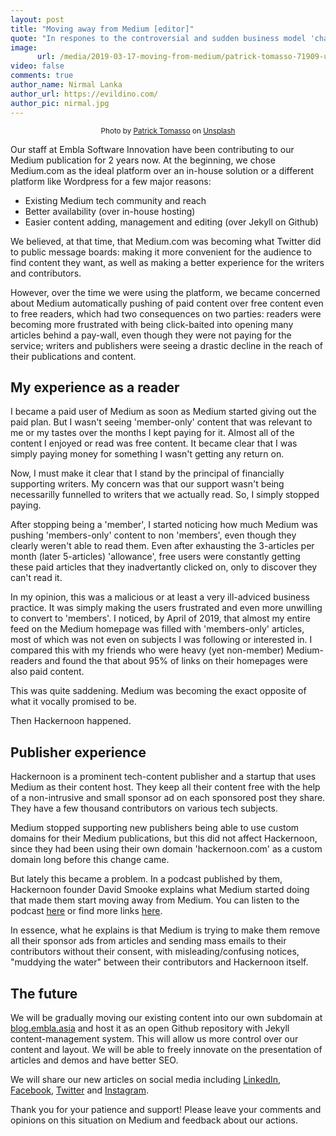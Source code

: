 ```yaml
---
layout: post
title: "Moving away from Medium [editor]"
quote: "In respones to the controversial and sudden business model 'changes' made by Medium, we chose to migrate all our articles to a blog powered by Jekyll and hosted on Github."
image:
      url: /media/2019-03-17-moving-from-medium/patrick-tomasso-71909-unsplash.jpg
video: false
comments: true
author_name: Nirmal Lanka
author_url: https://evildino.com/
author_pic: nirmal.jpg
---
```


<p>
	<small class="_1l8RX _1ByhS"><center>
		<span>Photo by <a href="https://unsplash.com/photos/Oaqk7qqNh_c?utm_source=unsplash&amp;utm_medium=referral&amp;utm_content=creditCopyText">Patrick Tomasso</a> on <a href="/search/photos/blog?utm_source=unsplash&amp;utm_medium=referral&amp;utm_content=creditCopyText">Unsplash</a></span>
	</center></small>
</p>

Our staff at Embla Software Innovation have been contributing to our Medium publication for 2 years now. At the beginning, we chose Medium.com as the ideal platform over an in-house solution or a different platform like Wordpress for a few major reasons:

- Existing Medium tech community and reach
- Better availability (over in-house hosting)
- Easier content adding, management and editing (over Jekyll on Github)

We believed, at that time, that Medium.com was becoming what Twitter did to public message boards: making it more convenient for the audience to find content they want, as well as making a better experience for the writers and contributors.

However, over the time we were using the platform, we became concerned about Medium automatically pushing of paid content over free content even to free readers, which had two consequences on two parties: readers were becoming more frustrated with being click-baited into opening many articles behind a pay-wall, even though they were not paying for the service; writers and publishers were seeing a drastic decline in the reach of their publications and content.

## My experience as a reader

I became a paid user of Medium as soon as Medium started giving out the paid plan. But I wasn't seeing 'member-only' content that was relevant to me or my tastes over the months I kept paying for it. Almost all of the content I enjoyed or read was free content. It became clear that I was simply paying money for something I wasn't getting any return on.

Now, I must make it clear that I stand by the principal of financially supporting writers. My concern was that our support wasn't being necessarilly funnelled to writers that we actually read. So, I simply stopped paying.

After stopping being a 'member', I started noticing how much Medium was pushing 'members-only' content to non 'members', even though they clearly weren't able to read them. Even after exhausting the 3-articles per month (later 5-articles) 'allowance', free users were constantly getting these paid articles that they inadvertantly clicked on, only to discover they can't read it.

In my opinion, this was a malicious or at least a very ill-adviced business practice. It was simply making the users frustrated and even more unwilling to convert to 'members'. I noticed, by April of 2019, that almost my entire feed on the Medium homepage was filled with 'members-only' articles, most of which was not even on subjects I was following or interested in. I compared this with my friends who were heavy (yet non-member) Medium-readers and found the that about 95% of links on their homepages were also paid content.

This was quite saddening. Medium was becoming the exact opposite of what it vocally promised to be.

Then Hackernoon happened.

## Publisher experience

Hackernoon is a prominent tech-content publisher and a startup that uses Medium as their content host. They keep all their content free with the help of a non-intrusive and small sponsor ad on each sponsored post they share. They have a few thousand contributors on various tech subjects.

Medium stopped supporting new publishers being able to use custom domains for their Medium publications, but this did not affect Hackernoon, since they had been using their own domain 'hackernoon.com' as a custom domain long before this change came.

But lately this became a problem. In a podcast published by them, Hackernoon founder David Smooke explains what Medium started doing that made them start moving away from Medium. You can listen to the podcast [here](https://www.podbean.com/media/share/pb-wardg-aaee2d) or find more links [here](https://hackernoon.com/why-is-hackernoon-com-leaving-medium-9f563da701d3).

In essence, what he explains is that Medium is trying to make them remove all their sponsor ads from articles and sending mass emails to their contributors without their consent, with misleading/confusing notices, "muddying the water" between their contributors and Hackernoon itself.

## The future

We will be gradually moving our existing content into our own subdomain at [blog.embla.asia](blog.embla.asia) and host it as an open Github repository with Jekyll content-management system. This will allow us more control over our content and layout. We will be able to freely innovate on the presentation of articles and demos and have better SEO.

We will share our new articles on social media including [LinkedIn](https://www.linkedin.com/company/embla-software-innovation-pvt-ltd/), [Facebook](https://www.facebook.com/EmblaSoftwareInnovation/), [Twitter](https://twitter.com/EmblaLtd) and [Instagram](https://www.instagram.com/emblasoftware/).

Thank you for your patience and support! Please leave your comments and opinions on this situation on Medium and feedback about our actions.
